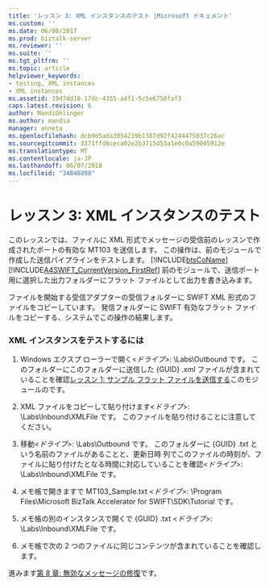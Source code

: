 ```yaml
---
title: 'レッスン 3: XML インスタンスのテスト |Microsoft ドキュメント'
ms.custom: ''
ms.date: 06/08/2017
ms.prod: biztalk-server
ms.reviewer: ''
ms.suite: ''
ms.tgt_pltfrm: ''
ms.topic: article
helpviewer_keywords:
- testing, XML instances
- XML instances
ms.assetid: 19d7dd18-17dc-4355-a4f1-5c5e6750faf3
caps.latest.revision: 6
author: MandiOhlinger
ms.author: mandia
manager: anneta
ms.openlocfilehash: dcb9d5ada3054219b1387d92f4244475037c26ac
ms.sourcegitcommit: 3371ffd8ceca02e2b3715d53a1e0c0a59045912e
ms.translationtype: MT
ms.contentlocale: ja-JP
ms.lasthandoff: 06/07/2018
ms.locfileid: "34848898"
---
```

# <a name="lesson-3-testing-an-xml-instance"></a>レッスン 3: XML インスタンスのテスト
このレッスンでは、ファイルに XML 形式でメッセージの受信前のレッスンで作成されたポートの有効な MT103 を送信します。 この操作は、前のモジュールで作成した送信パイプラインをテストします。 [!INCLUDE[btsCoName](../../includes/btsconame-md.md)][!INCLUDE[A4SWIFT_CurrentVersion_FirstRef](../../includes/a4swift-currentversion-firstref-md.md)] 前のモジュールで、送信ポート用に選択した出力フォルダーにフラット ファイルとして出力を書き込みます。  
  
 ファイルを開始する受信アダプターの受信フォルダーに SWIFT XML 形式のファイルをコピーしています。 発信フォルダーに SWIFT 有効なフラット ファイルをコピーする、システムでこの操作の結果します。  
  
### <a name="to-test-an-xml-instance"></a>XML インスタンスをテストするには  
  
1.  Windows エクスプ ローラーで開く\<*ドライブ*\>: \Labs\Outbound です。 このフォルダーにこのフォルダーに送信した {GUID} .xml ファイルが含まれていることを確認[レッスン 1: サンプル フラット ファイルを送信する](../../adapters-and-accelerators/accelerator-swift/lesson-1-submitting-a-sample-flat-file.md)このモジュールのです。  
  
2.  XML ファイルをコピーして貼り付けます\<*ドライブ*\>: \Labs\Inbound\XMLFile です。 このファイルを貼り付けることに注意してください。  
  
3.  移動\<*ドライブ*\>: \Labs\Outbound です。 このフォルダーに {GUID} .txt という名前のファイルがあることと、更新日時 列でこのファイルの時刻が、ファイルに貼り付けたとなる時間に対応していることを確認\<*ドライブ*\>: \Labs\Inbound\XMLFile です。  
  
4.  メモ帳で開きますで MT103_Sample.txt \<*ドライブ*\>: \Program Files\Microsoft BizTalk Accelerator for SWIFT\SDK\Tutorial です。  
  
5.  メモ帳の別のインスタンスで開くで {GUID} .txt \<*ドライブ*\>: \Labs\Inbound\XMLFile です。  
  
6.  メモ帳で次の 2 つのファイルに同じコンテンツが含まれていることを確認します。  
  
 進みます[第 8 章: 無効なメッセージの修復](http://msdn.microsoft.com/fb531b22-ac7a-4620-b395-87aebf56077d)です。